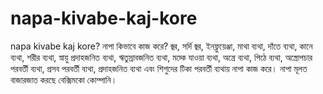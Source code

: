 # napa-kivabe-kaj-kore
napa kivabe kaj kore?
নাপা কিভাবে কাজ করে?
জ্বর, সর্দি জ্বর, ইনফ্লুয়েঞ্জা, মাথা ব্যথা, দাঁতে ব্যথা, কানে ব্যথা, শরীর ব্যথা, স্নায়ু প্রদাহজনিত ব্যথা, ঋতুস্রাবজনিত ব্যথা, মচ্কে যাওয়া ব্যথা, অন্ত্রে ব্যথা, পিঠে ব্যথা, অস্ত্রোপচার পরবর্তী ব্যথা, প্রসব পরবর্তী ব্যথা, প্রদাহজনিত ব্যথা এবং শিশুদের টিকা পরবর্তী ব্যথায় নাপা কাজ করে। নাপা মূলত বাজারজাত করছে বেক্সিমকো কোম্পানি।


